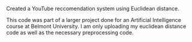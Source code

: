 Created a YouTube reccomendation system using Euclidean distance.

This code was part of a larger project done for an Artificial Intelligence course at Belmont University. I am only uploading my euclidean distance code as well as the necessary preprocessing code.
